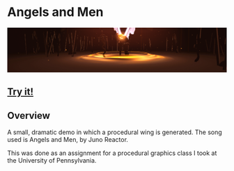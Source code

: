 # Angels and Men
![Alt text](/images/header.png?raw=true "")

## [Try it!](https://mmerchante.github.io/angels-and-men/)

## Overview
A small, dramatic demo in which a procedural wing is generated. The song used is Angels and Men, by Juno Reactor.

This was done as an assignment for a procedural graphics class I took at the University of Pennsylvania.
